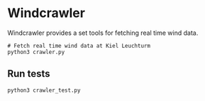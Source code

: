 # Windcrawler

Windcrawler provides a set tools for fetching real time wind data.

```
# Fetch real time wind data at Kiel Leuchturm
python3 crawler.py
```

## Run tests
```
python3 crawler_test.py
```